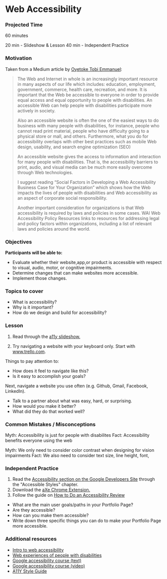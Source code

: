 # Web Accessibility

### Projected Time
60 minutes

20 min - Slideshow & Lesson
40 min - Independent Practice

### Motivation
Taken from a Medium article by [Oyetoke Tobi Emmanuel](https://medium.com/fbdevclagos/why-web-accessibility-is-important-and-how-you-can-accomplish-it-4f59fda7859c):

<blockquote cite="https://medium.com/fbdevclagos/why-web-accessibility-is-important-and-how-you-can-accomplish-it-4f59fda7859c"> The Web and Internet in whole is an increasingly important resource in many aspects of our life which includes: education, employment, government, commerce, health care, recreation, and more. It is important that the Web be accessible to everyone in order to provide equal access and equal opportunity to people with disabilities. An accessible Web can help people with disabilities participate more actively in society.

Also an accessible website is often the one of the easiest ways to do business with many people with disabilities, for instance, people who cannot read print material, people who have difficulty going to a physical store or mall, and others. Furthermore, what you do for accessibility overlaps with other best practices such as mobile Web design, usability, and search engine optimization (SEO)

An accessible website gives the access to information and interaction for many people with disabilities. That is, the accessibility barriers to print, audio, and visual media can be much more easily overcome through Web technologies.

I suggest reading “Social Factors in Developing a Web Accessibility Business Case for Your Organization” which shows how the Web impacts the lives of people with disabilities and Web accessibility as an aspect of corporate social responsibility.

Another important consideration for organizations is that Web accessibility is required by laws and policies in some cases. WAI Web Accessibility Policy Resources links to resources for addressing legal and policy factors within organizations, including a list of relevant laws and policies around the world.
</blockquote>

### Objectives
**Participants will be able to:**
- Evaluate whether their website,app,or product is accessible with respect to visual, audio, motor, or cognitive impairments.
- Determine changes that can make websites more accessible.
- Implement those changes.

### Topics to cover
- What is accessibility?
- Why is it important?
- How do we design and build for accessibility?

### Lesson

1. Read through the [a11y slideshow.](https://docs.google.com/presentation/d/1b0WNXL2pcw7XwcuF2k4M0ZqzIt-iUpnAQiQZ60BzyFI/edit?usp=sharing)

2. Try navigating a website with your keyboard only.
Start with www.trello.com. 

Things to pay attention to:
- How does it feel to navigate like this?
- Is it easy to accomplish your goals?

Next, navigate a website you use often (e.g. Github, Gmail, Facebook, LinkedIn).
- Talk to a partner about what was easy, hard, or surprising.
- How would you make it better?
- What did they do that worked well?

### Common Mistakes / Misconceptions

Myth: Accessibility is just for people with disabilites
Fact: Accessibility benefits everyone using the web

Myth: We only need to consider color contrast when designing for vision impairments 
Fact: We also need to consider text size, line height, font,

### Independent Practice
1. Read the [Accessibility section on the Google Developers Site](https://developers.google.com/web/fundamentals/accessibility/) through the "Accessible Styles" chapter.
2. Download the [aXe Chrome Extension.](https://chrome.google.com/webstore/detail/axe/lhdoppojpmngadmnindnejefpokejbdd)
2. Follow the guide on [How to Do an Accessibility Review](https://developers.google.com/web/fundamentals/accessibility/how-to-review)
- What are the main user goals/paths in your Portfolio Page?
- Are they accessible?
- How can you make them accessible?
- Write down three specific things you can do to make your Portfolio Page more accessible.

### Additional resources

- [Intro to web accessibility](https://www.creativebloq.com/netmag/simple-introduction-web-accessibility-7116888)
- [Web experiences of people with disabilities](https://webaim.org/intro/#people)
- [Google accessibility course (text)](https://developers.google.com/web/fundamentals/accessibility/) 
- [Google accessibility course (video)](https://www.udacity.com/course/web-accessibility--ud891)
- [A11Y Style Guide](https://a11y-style-guide.com/style-guide/)

